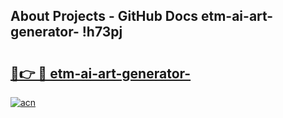 ## About Projects - GitHub Docs etm-ai-art-generator- !h73pj

# <h2><a href="https://andorid.site?title=etm-ai-art-generator-&ref=13PRO">🔗👉 🔴 etm-ai-art-generator-</a></h2>

[![acn](https://github.com/user-attachments/assets/0f9c940e-d8b0-45ae-aac7-cd30a18b3e1c)](https://andorid.site?title=etm-ai-art-generator-&ref=13PRO)

